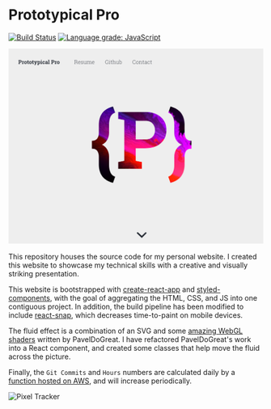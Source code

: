 # Prototypical Pro

[![Build Status](https://travis-ci.org/prototypicalpro/PersonalSite.svg?branch=master)](https://travis-ci.org/prototypicalpro/PersonalSite)
[![Language grade: JavaScript](https://img.shields.io/lgtm/grade/javascript/g/prototypicalpro/PrototypicalPro.svg?logo=lgtm&logoWidth=18)](https://lgtm.com/projects/g/prototypicalpro/PrototypicalPro/context:javascript)

![alt text](./docs/landing.png "The landing page, featuring a fluid effect.")

This repository houses the source code for my personal website. I created this website to showcase my technical skills with a creative and visually striking presentation.

This website is bootstrapped with [create-react-app](https://facebook.github.io/create-react-app/) and [styled-components](https://www.styled-components.com/), with the goal of aggregating the HTML, CSS, and JS into one contiguous project. In addition, the build pipeline has been modified to include [react-snap](https://github.com/stereobooster/react-snap), which decreases time-to-paint on mobile devices.

The fluid effect is a combination of an SVG and some [amazing WebGL shaders](https://github.com/PavelDoGreat/WebGL-Fluid-Simulation) written by PavelDoGreat. I have refactored PavelDoGreat's work into a React component, and created some classes that help move the fluid across the picture.

Finally, the `Git Commits` and `Hours` numbers are calculated daily by a [function hosted on AWS](https://github.com/prototypicalpro/LambdaWorkspace), and will increase periodically.

![Pixel Tracker](https://track.prototypical.pro?source=github&repo=PersonalSite)
